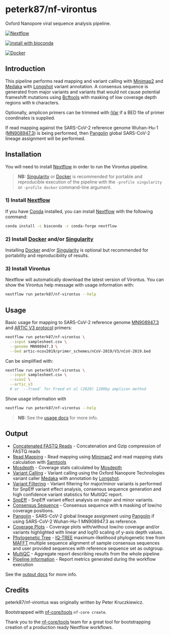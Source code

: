 # peterk87/nf-virontus

Oxford Nanopore viral sequence analysis pipeline.

[![Nextflow](https://img.shields.io/badge/nextflow-%E2%89%A520.04.0-brightgreen.svg)](https://www.nextflow.io/)
<!-- TODO: add badge for github actions -->
[![install with bioconda](https://img.shields.io/badge/install%20with-bioconda-brightgreen.svg)](http://bioconda.github.io/)

[![Docker](https://img.shields.io/docker/automated/peterk87/nf-virontus.svg)](https://hub.docker.com/r/peterk87/nf-virontus)

## Introduction

This pipeline performs read mapping and variant calling with [Minimap2] and [Medaka] with [Longshot] variant annotation. A consensus sequence is generated from major variants and variants that would not cause potential frameshift mutations using [Bcftools] with masking of low coverage depth regions with `N` characters.

Optionally, amplicon primers can be trimmed with [iVar] if a BED file of primer coordinates is supplied.

If read mapping against the SARS-CoV-2 reference genome Wuhan-Hu-1 ([MN908947.3](https://www.ncbi.nlm.nih.gov/nuccore/MN908947.3/)) is being performed, then [Pangolin] global SARS-CoV-2 lineage assignment will be performed.

## Installation

You will need to install [Nextflow] in order to run the Virontus pipeline.

> **NB:** [Singularity] or [Docker] is recommended for portable and reproducible execution of the pipeline with the `-profile singularity` or `-profile docker` command-line argument.

### 1) Install [Nextflow]

If you have [Conda] installed, you can install [Nextflow] with the following command:

```bash
conda install -c bioconda -c conda-forge nextflow
```

### 2) Install [Docker][] and/or [Singularity][]

Installing [Docker][] and/or [Singularity] is optional but recommended for portability and reproducibility of results.


### 3) Install Virontus

Nextflow will automatically download the latest version of Virontus. You can show the Virontus help message with usage information with:

```bash
nextflow run peterk87/nf-virontus --help
```

## Usage

Basic usage for mapping to SARS-CoV-2 reference genome [MN908947.3](https://www.ncbi.nlm.nih.gov/nuccore/MN908947.3/) and [ARTIC V3 protocol](https://github.com/artic-network/artic-ncov2019/tree/master/primer_schemes/nCoV-2019/V3) primers:

```bash
nextflow run peterk87/nf-virontus \
  --input samplesheet.csv \
  --genome MN908947.3 \
  --bed artic-ncov2019/primer_schemes/nCoV-2019/V3/nCoV-2019.bed
```

Can be simplified with:

```bash
nextflow run peterk87/nf-virontus \
  --input samplesheet.csv \
  --scov2 \
  --artic_v3
  # or `--freed` for Freed et al (2020) 1200bp amplicon method
```

Show usage information with

```bash
nextflow run peterk87/nf-virontus --help
```

> **NB:** See the [usage docs](docs/usage.md) for more info.

## Output

* [Concatenated FASTQ Reads](docs/output.md#concatenated-fastq-reads) - Concatenation and Gzip compression of FASTQ reads
* [Read Mapping](docs/output.md#read-mapping) - Read mapping using [Minimap2][] and read mapping stats calculation with [Samtools][]
* [Mosdepth](docs/output.md#mosdepth) - Coverage stats calculated by [Mosdepth][]
* [Variant Calling](docs/output.md#variant-calling) - Variant calling using the Oxford Nanopore Technologies variant caller [Medaka] with annotation by [Longshot].
* [Variant Filtering](docs/output.md#variant-filtering) - Variant filtering for major/minor variants is performed for SnpEff variant effect analysis, consensus sequence generation and high confidence variant statistics for MultiQC report.
* [SnpEff](docs/output.md#snpeff) - SnpEff variant effect analysis on major and minor variants.
* [Consensus Sequence](docs/output.md#consensus-sequence) - Consensus sequence with `N` masking of low/no coverage positions.
* [Pangolin](docs/output.md#pangolin) - SARS-CoV-2 global lineage assignment using [Pangolin][] if using SARS-CoV-2 Wuhan-Hu-1 MN908947.3 as reference.
* [Coverage Plots](docs/output.md#coverage-plots) - Coverage plots with/without low/no coverage and/or variants highlighted with linear and log10 scaling of y-axis depth values.
* [Phylogenetic Tree](docs/output.md#phylogenetic-tree) - [IQ-TREE] maximum-likelihood phylogenetic tree from [MAFFT] multiple sequence alignment of sample consensus sequences and user provided sequences with reference sequence set as outgroup.
* [MultiQC](docs/output.md#multiqc) - Aggregate report describing results from the whole pipeline
* [Pipeline information](docs/output.md#pipeline-information) - Report metrics generated during the workflow execution

See the [output docs](docs/output.md) for more info.

## Credits
peterk87/nf-virontus was originally written by Peter Kruczkiewicz.

Bootstrapped with [nf-core/tools](https://github.com/nf-core/tools) `nf-core create`.

Thank you to the [nf-core/tools](https://github.com/nf-core/tools) team for a great tool for bootstrapping creation of a production ready Nextflow workflows.

[Bcftools]: https://samtools.github.io/bcftools/bcftools.html
[Centrifuge]: https://ccb.jhu.edu/software/centrifuge/manual.shtml
[Conda]: https://conda.io/
[Docker]: https://www.docker.com/
[IQ-TREE]: http://www.iqtree.org/
[iVar]: https://github.com/andersen-lab/ivar
[Kraken2]: https://ccb.jhu.edu/software/kraken2/
[Longshot]: https://www.nature.com/articles/s41467-019-12493-y
[MAFFT]: https://mafft.cbrc.jp/alignment/software/
[Matplotlib]: https://matplotlib.org/
[Medaka]: https://github.com/nanoporetech/medaka
[Minimap2]: https://github.com/lh3/minimap2
[Mosdepth]: https://github.com/brentp/mosdepth
[MultiQC]: http://multiqc.info
[Nextflow]: https://www.nextflow.io
[Pangolin]: https://github.com/cov-lineages/pangolin/
[pigz]: https://www.zlib.net/pigz/
[Samtools]: https://www.htslib.org/
[seaborn]: https://seaborn.pydata.org/
[Singularity]: https://sylabs.io/guides/3.5/user-guide/
[SnpEff]: https://pcingola.github.io/SnpEff/
[SnpSift]: https://pcingola.github.io/SnpEff/ss_introduction/
[Unicycler]: https://github.com/rrwick/Unicycler
[vcf_consensus_builder]: https://github.com/peterk87/vcf_consensus_builder

